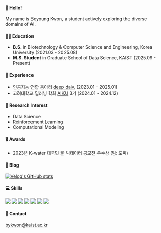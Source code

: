 #### 🐳 Hello! 
My name is Boyoung Kwon, a student actively exploring the diverse domains of AI. 

#### 👩‍🎓 Education
- __B.S.__ in Biotechnology & Computer Science and Engineering, Korea University (2021.03 - 2025.08)
- __M.S. Student__ in Graduate School of Data Science, KAIST (2025.09 - Present)

#### 🔬 Experience
- 인공지능 연합 동아리 [deep daiv.](https://deepdaiv.oopy.io/) (2023.01 - 2025.01)   
- 고려대학교 딥러닝 학회 [AIKU](https://github.com/AIKU-Official) 3기 (2024.01 - 2024.12)

#### 🔭 Research Interest
- Data Science
- Reinforcement Learning
- Computational Modeling

#### 🎖️ Awards
- 2023년 K-water 대국민 물 빅데이터 공모전 우수상 (팀: 포피)

#### 📝 Blog
[![Velog's GitHub stats](https://velog-readme-stats.vercel.app/api/badge?name=iamnotwhale)](https://velog.io/@iamnotwhale) 

#### 💻 Skills
<img src="https://img.shields.io/badge/Python-3776AB?style=for-the-badge&logo=Python&logoColor=white"/> <img src="https://img.shields.io/badge/C-A8B9CC?style=for-the-badge&logo=C&logoColor=white"/> <img src="https://img.shields.io/badge/c++-00599C?style=for-the-badge&logo=C&logoColor=white"/> <img src="https://img.shields.io/badge/PyTorch-EE4C2C?style=for-the-badge&logo=Python&logoColor=white"/> <img src="https://img.shields.io/badge/scikitlearn-F7931E?style=for-the-badge&logo=C&logoColor=white"/> <img src="https://img.shields.io/badge/numpy-013243?style=for-the-badge&logo=C&logoColor=white"/> <img src="https://img.shields.io/badge/pandas-150458?style=for-the-badge&logo=C&logoColor=white"/> 

#### 📧 Contact
bykwon@kaist.ac.kr
